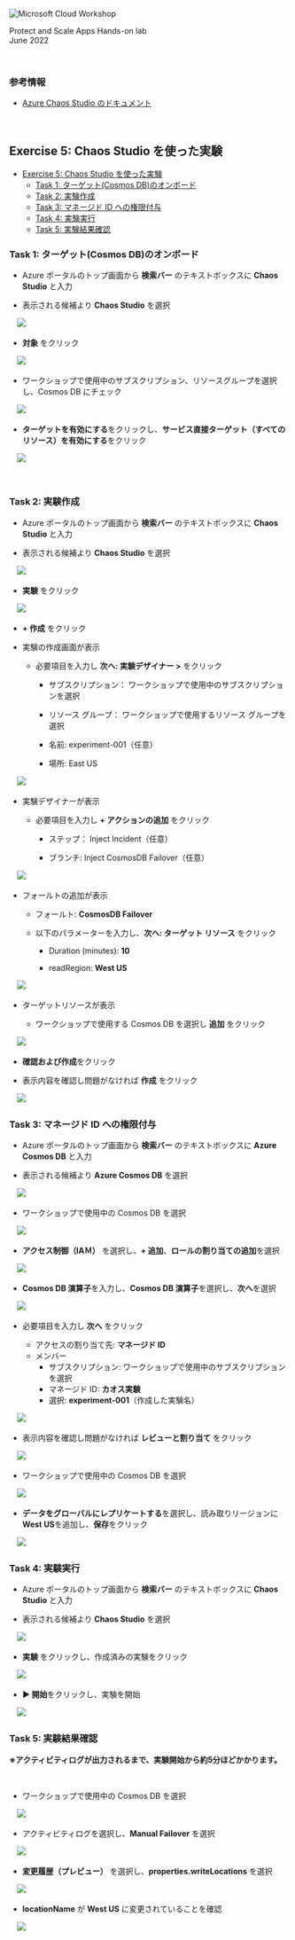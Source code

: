 ![Microsoft Cloud Workshop](images/ms-cloud-workshop.png)

Protect and Scale Apps Hands-on lab  
June 2022

<br />

### 参考情報

- [Azure Chaos Studio のドキュメント](https://docs.microsoft.com/ja-jp/azure/chaos-studio/)

<br />

## Exercise 5: Chaos Studio を使った実験

- [Exercise 5: Chaos Studio を使った実験](#exercise-5--chaos-studio-------)
  * [Task 1: ターゲット(Cosmos DB)のオンボード](#task-1--------cosmos-db-------)
  * [Task 2: 実験作成](#task-2------)
  * [Task 3: マネージド ID への権限付与](#task-3--------id-------)
  * [Task 4: 実験実行](#task-4------)
  * [Task 5: 実験結果確認](#task-5--------)

### Task 1: ターゲット(Cosmos DB)のオンボード

- Azure ポータルのトップ画面から **検索バー** のテキストボックスに **Chaos Studio** と入力

- 表示される候補より **Chaos Studio** を選択

　<img src="images/chaos-studio-1.png" />

- **対象** をクリック

　<img src="images/chaos-studio-2.png" />

- ワークショップで使用中のサブスクリプション、リソースグループを選択し、Cosmos DB にチェック

　<img src="images/chaos-studio-3.png" />

- **ターゲットを有効にする**をクリックし、**サービス直接ターゲット（すべてのリソース）を有効にする**をクリック

　<img src="images/chaos-studio-4.png" />

<br />

### Task 2: 実験作成

- Azure ポータルのトップ画面から **検索バー** のテキストボックスに **Chaos Studio** と入力

- 表示される候補より **Chaos Studio** を選択

　<img src="images/chaos-studio-1.png" />

- **実験** をクリック

　<img src="images/chaos-studio-5.png" />

- **+ 作成** をクリック

- 実験の作成画面が表示

    - 必要項目を入力し **次へ: 実験デザイナー >** をクリック

      - サブスクリプション： ワークショップで使用中のサブスクリプションを選択

      - リソース グループ： ワークショップで使用するリソース グループを選択

      - 名前: experiment-001（任意）

      - 場所: East US

　<img src="images/chaos-studio-6.png" />

- 実験デザイナーが表示

    - 必要項目を入力し **+ アクションの追加** をクリック

      - ステップ： Inject Incident（任意）

      - ブランチ: Inject CosmosDB Failover（任意）

　<img src="images/chaos-studio-7.png" />

- フォールトの追加が表示

    - フォールト: **CosmosDB Failover**

    - 以下のパラメーターを入力し、**次へ: ターゲット リソース** をクリック

        - Duration (minutes): **10**

        - readRegion: **West US**

　<img src="images/chaos-studio-8.png" />

- ターゲットリソースが表示

    - ワークショップで使用する Cosmos DB を選択し **追加** をクリック

　<img src="images/chaos-studio-9.png" />

- **確認および作成**をクリック

- 表示内容を確認し問題がなければ **作成** をクリック

　<img src="images/chaos-studio-10.png" />

### Task 3: マネージド ID への権限付与

- Azure ポータルのトップ画面から **検索バー** のテキストボックスに **Azure Cosmos DB** と入力

- 表示される候補より **Azure Cosmos DB** を選択

　<img src="images/chaos-studio-11.png" />

- ワークショップで使用中の Cosmos DB を選択

　<img src="images/chaos-studio-12.png" />

- **アクセス制御（IAＭ）** を選択し、**+ 追加**、**ロールの割り当ての追加**を選択

　<img src="images/chaos-studio-13.png" />

- **Cosmos DB 演算子**を入力し、**Cosmos DB 演算子**を選択し、**次へ**を選択

　<img src="images/chaos-studio-14.png" />

- 必要項目を入力し **次へ** をクリック

    - アクセスの割り当て先: **マネージド ID**
    - メンバー
        - サブスクリプション: ワークショップで使用中のサブスクリプションを選択
        - マネージド ID: **カオス実験**
        - 選択: **experiment-001**（作成した実験名）

　<img src="images/chaos-studio-15.png" />

 - 表示内容を確認し問題がなければ **レビューと割り当て** をクリック

 　<img src="images/chaos-studio-16.png" />

- ワークショップで使用中の Cosmos DB を選択

　<img src="images/chaos-studio-12.png" />

- **データをグローバルにレプリケートする**を選択し、読み取りリージョンに**West US**を追加し、**保存**をクリック

　<img src="images/chaos-studio-19.png" />


### Task 4: 実験実行

- Azure ポータルのトップ画面から **検索バー** のテキストボックスに **Chaos Studio** と入力

- 表示される候補より **Chaos Studio** を選択

　<img src="images/chaos-studio-1.png" />

- **実験** をクリックし、作成済みの実験をクリック

　<img src="images/chaos-studio-17.png" />

- **▶ 開始**をクリックし、実験を開始

　<img src="images/chaos-studio-18.png" />

### Task 5: 実験結果確認

**※アクティビティログが出力されるまで、実験開始から約5分ほどかかります。**

<br>

- ワークショップで使用中の Cosmos DB を選択

　<img src="images/chaos-studio-12.png" />

- アクティビティログを選択し、**Manual Failover** を選択

　<img src="images/chaos-studio-20.png" />

- **変更履歴（プレビュー）** を選択し、**properties.writeLocations** を選択

　<img src="images/chaos-studio-21.png" />

- **locationName** が **West US** に変更されていることを確認

　<img src="images/chaos-studio-22.png" />